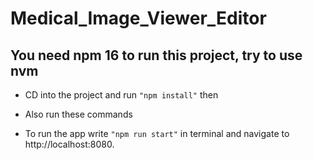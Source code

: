 # Medical_Image_Viewer_Editor

## You need npm 16 to run this project, try to use nvm

* CD into the project and run ``` "npm install" ``` then
* Also run these commands

* To run the app write ``` "npm run start" ``` in terminal and navigate to http://localhost:8080.

